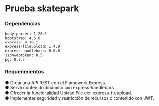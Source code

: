 # Prueba skatepark

### Dependencias

 ``body-parser: 1.20.0``  
 ``bootstrap: 4.6.0``  
 ``express: 4.18.1``  
 ``express-fileupload: 1.4.0``  
 ``express-handlebars: 6.0.6``  
 ``jsonwebtoken: 8.5``  
 ``pg: 8.7.3``  


### Requerimientos

● Crear una API REST con el Framework Express.  
● Servir contenido dinámico con express-handlebars.  
● Ofrecer la funcionalidad Upload File con express-fileupload.  
● Implementar seguridad y restricción de recursos o contenido con JWT.  
